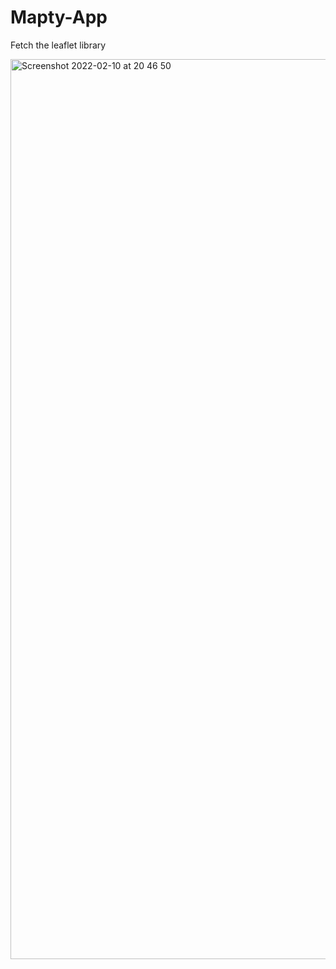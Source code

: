 # Mapty-App
Fetch the leaflet library

<img width="1440" alt="Screenshot 2022-02-10 at 20 46 50" src="https://user-images.githubusercontent.com/95755981/153485340-3d66e472-35ed-48c4-9845-3e89cbf7c2a8.png">
